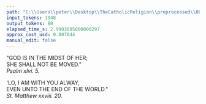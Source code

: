 ```yaml
---
path: "C:\\Users\\peter\\Desktop\\TheCatholicReligion\\preprocessed\\00022.jpg"
input_tokens: 1948
output_tokens: 80
elapsed_time_s: 2.9903695000000297
approx_cost_usd: 0.007044
manual_edit: false
---
```

"GOD IS IN THE MIDST OF HER;  
SHE SHALL NOT BE MOVED."  
*Psalm xlvi. 5.*

'LO, I AM WITH YOU ALWAY,  
EVEN UNTO THE END OF THE WORLD."  
*St. Matthew xxviii. 20.*